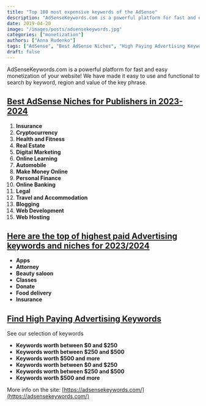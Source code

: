 ```yaml
---
title: "Top 100 most expensive keywords of the AdSense"
description: "AdSenseKeywords.com is a powerful platform for fast and easy monetization of your website! We have made it easy to use and functional to search by keyword, region and value of the key phrase."
date: 2019-04-20
image: "/images/posts/adsensekeywords.jpg"
categories: ["monetization"]
authors: ["Anna Rudenko"]
tags: ["AdSense", "Best AdSense Niches", "High Paying Advertising Keywords", "Highest CPC Keywords"]
draft: false
---
```


AdSenseKeywords.com is a powerful platform for fast and easy monetization of your website! We have made it easy to use and functional to search by keyword, region and value of the key phrase.

## [Best AdSense Niches for Publishers in 2023-2024](https://adsensekeywords.com/)

1. **Insurance**
2. **Cryptocurrency**
3. **Health and Fitness**
4. **Real Estate**
5. **Digital Marketing**
6. **Online Learning**
7. **Automobile**
8. **Make Money Online**
9. **Personal Finance**
10. **Online Banking**
11. **Legal**
12. **Travel and Accommodation**
13. **Blogging**
14. **Web Development**
15. **Web Hosting**

## [Here are the top of highest paid Advertising keywords and niches for 2023/2024](https://adsensekeywords.com/)

* **Apps**
* **Attorney**
* **Beauty saloon**
* **Classes**
* **Donate**
* **Food delivery**
* **Insurance**

## [Find High Paying Advertising Keywords](https://adsensekeywords.com/)

See our selection of keywords

* **Keywords worth between $0 and $250**
* **Keywords worth between $250 and $500**
* **Keywords worth $500 and more**
* **Keywords worth between $0 and $250**
* **Keywords worth between $250 and $500**
* **Keywords worth $500 and more**

More info on the site: [https://adsensekeywords.com/](https://adsensekeywords.com/)
